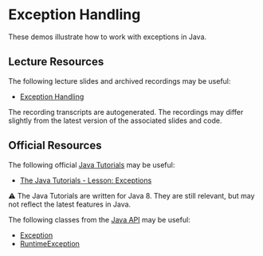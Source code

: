 Exception Handling
=================================================

These demos illustrate how to work with exceptions in Java.

## Lecture Resources ##

The following lecture slides and archived recordings may be useful:

  - [Exception Handling](https://docs.google.com/presentation/d/e/2PACX-1vT6WdZbuKS1KqIKwCkVhMwvlyiCbztsMi2w7Cd1AkZqdIf4dsRo_Kb7_fgH_qGvcEjTTiCiNfjnmKiY/pub?start=false&loop=false&delayms=3000)

The recording transcripts are autogenerated. The recordings may differ slightly from the latest version of the associated slides and code.

## Official Resources ##

The following official [Java Tutorials](http://docs.oracle.com/javase/tutorial/index.html) may be useful:

  - [The Java Tutorials - Lesson: Exceptions](http://docs.oracle.com/javase/tutorial/essential/exceptions/index.html)

:warning: The Java Tutorials are written for Java 8. They are still relevant, but may not reflect the latest features in Java.

The following classes from the [Java API](https://www.cs.usfca.edu/~cs272/javadoc/api/) may be useful:

  - [Exception](https://www.cs.usfca.edu/~cs272/javadoc/api/java.base/java/lang/Exception.html)
  - [RuntimeException](https://www.cs.usfca.edu/~cs272/javadoc/api/java.base/java/lang/RuntimeException.html)
